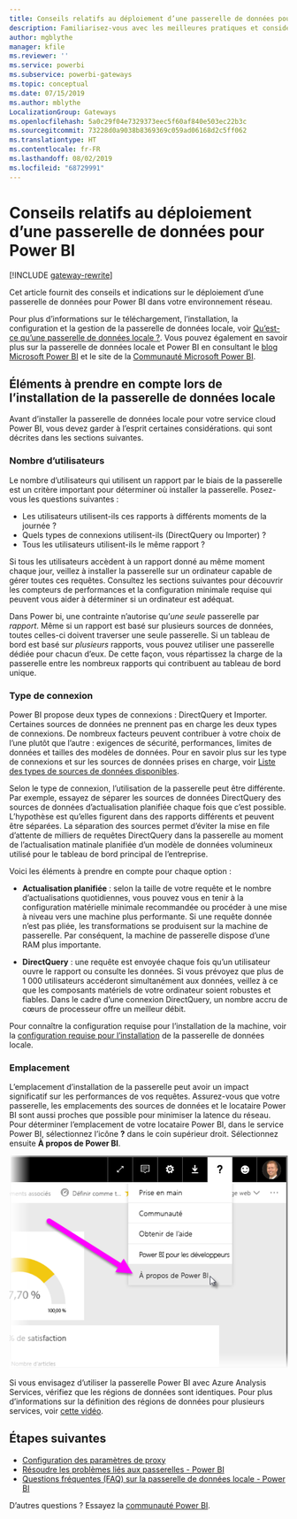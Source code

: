 ```yaml
---
title: Conseils relatifs au déploiement d’une passerelle de données pour Power BI
description: Familiarisez-vous avec les meilleures pratiques et considérations relatives au déploiement d’une passerelle pour Power BI.
author: mgblythe
manager: kfile
ms.reviewer: ''
ms.service: powerbi
ms.subservice: powerbi-gateways
ms.topic: conceptual
ms.date: 07/15/2019
ms.author: mblythe
LocalizationGroup: Gateways
ms.openlocfilehash: 5a0c29f04e7329373eec5f60af840e503ec22b3c
ms.sourcegitcommit: 73228d0a9038b8369369c059ad06168d2c5ff062
ms.translationtype: HT
ms.contentlocale: fr-FR
ms.lasthandoff: 08/02/2019
ms.locfileid: "68729991"
---
```

# <a name="guidance-for-deploying-a-data-gateway-for-power-bi"></a>Conseils relatifs au déploiement d’une passerelle de données pour Power BI

[!INCLUDE [gateway-rewrite](includes/gateway-rewrite.md)]

Cet article fournit des conseils et indications sur le déploiement d’une passerelle de données pour Power BI dans votre environnement réseau.

Pour plus d’informations sur le téléchargement, l’installation, la configuration et la gestion de la passerelle de données locale, voir [Qu’est-ce qu’une passerelle de données locale ?](/data-integration/gateway/service-gateway-onprem). Vous pouvez également en savoir plus sur la passerelle de données locale et Power BI en consultant le [blog Microsoft Power BI](https://powerbi.microsoft.com/blog/) et le site de la [Communauté Microsoft Power BI](https://community.powerbi.com/).

## <a name="installation-considerations-for-the-on-premises-data-gateway"></a>Éléments à prendre en compte lors de l’installation de la passerelle de données locale

Avant d’installer la passerelle de données locale pour votre service cloud Power BI, vous devez garder à l’esprit certaines considérations. qui sont décrites dans les sections suivantes.

### <a name="number-of-users"></a>Nombre d’utilisateurs

Le nombre d’utilisateurs qui utilisent un rapport par le biais de la passerelle est un critère important pour déterminer où installer la passerelle. Posez-vous les questions suivantes :

* Les utilisateurs utilisent-ils ces rapports à différents moments de la journée ?
* Quels types de connexions utilisent-ils (DirectQuery ou Importer) ?
* Tous les utilisateurs utilisent-ils le même rapport ?

Si tous les utilisateurs accèdent à un rapport donné au même moment chaque jour, veillez à installer la passerelle sur un ordinateur capable de gérer toutes ces requêtes. Consultez les sections suivantes pour découvrir les compteurs de performances et la configuration minimale requise qui peuvent vous aider à déterminer si un ordinateur est adéquat.

Dans Power bi, une contrainte n’autorise qu’*une seule* passerelle par *rapport*. Même si un rapport est basé sur plusieurs sources de données, toutes celles-ci doivent traverser une seule passerelle. Si un tableau de bord est basé sur *plusieurs* rapports, vous pouvez utiliser une passerelle dédiée pour chacun d’eux. De cette façon, vous répartissez la charge de la passerelle entre les nombreux rapports qui contribuent au tableau de bord unique.

### <a name="connection-type"></a>Type de connexion

Power BI propose deux types de connexions : DirectQuery et Importer. Certaines sources de données ne prennent pas en charge les deux types de connexions. De nombreux facteurs peuvent contribuer à votre choix de l’une plutôt que l’autre : exigences de sécurité, performances, limites de données et tailles des modèles de données. Pour en savoir plus sur les type de connexions et sur les sources de données prises en charge, voir [Liste des types de sources de données disponibles](service-gateway-data-sources.md#list-of-available-data-source-types).

Selon le type de connexion, l’utilisation de la passerelle peut être différente. Par exemple, essayez de séparer les sources de données DirectQuery des sources de données d’actualisation planifiée chaque fois que c’est possible. L’hypothèse est qu’elles figurent dans des rapports différents et peuvent être séparées. La séparation des sources permet d’éviter la mise en file d’attente de milliers de requêtes DirectQuery dans la passerelle au moment de l’actualisation matinale planifiée d’un modèle de données volumineux utilisé pour le tableau de bord principal de l’entreprise. 

Voici les éléments à prendre en compte pour chaque option :

* **Actualisation planifiée** : selon la taille de votre requête et le nombre d’actualisations quotidiennes, vous pouvez vous en tenir à la configuration matérielle minimale recommandée ou procéder à une mise à niveau vers une machine plus performante. Si une requête donnée n’est pas pliée, les transformations se produisent sur la machine de passerelle. Par conséquent, la machine de passerelle dispose d’une RAM plus importante.

* **DirectQuery** : une requête est envoyée chaque fois qu’un utilisateur ouvre le rapport ou consulte les données. Si vous prévoyez que plus de 1 000 utilisateurs accéderont simultanément aux données, veillez à ce que les composants matériels de votre ordinateur soient robustes et fiables. Dans le cadre d’une connexion DirectQuery, un nombre accru de cœurs de processeur offre un meilleur débit.

Pour connaître la configuration requise pour l’installation de la machine, voir la [configuration requise pour l’installation](/data-integration/gateway/service-gateway-install#requirements) de la passerelle de données locale.

### <a name="location"></a>Emplacement

L’emplacement d’installation de la passerelle peut avoir un impact significatif sur les performances de vos requêtes. Assurez-vous que votre passerelle, les emplacements des sources de données et le locataire Power BI sont aussi proches que possible pour minimiser la latence du réseau. Pour déterminer l’emplacement de votre locataire Power BI, dans le service Power BI, sélectionnez l’icône **?** dans le coin supérieur droit. Sélectionnez ensuite **À propos de Power BI**.

![Déterminer l’emplacement de votre locataire Power BI](media/service-gateway-deployment-guidance/powerbi-gateway-deployment-guidance_02.png)

Si vous envisagez d’utiliser la passerelle Power BI avec Azure Analysis Services, vérifiez que les régions de données sont identiques. Pour plus d’informations sur la définition des régions de données pour plusieurs services, voir [cette vidéo](https://guyinacube.com/2018/01/power-bi-azure-analysis-services-gateway-data-region/).

## <a name="next-steps"></a>Étapes suivantes

* [Configuration des paramètres de proxy](/data-integration/gateway/service-gateway-proxy)  
* [Résoudre les problèmes liés aux passerelles - Power BI](service-gateway-onprem-tshoot.md)  
* [Questions fréquentes (FAQ) sur la passerelle de données locale - Power BI](service-gateway-power-bi-faq.md)  

D’autres questions ? Essayez la [communauté Power BI](http://community.powerbi.com/).

